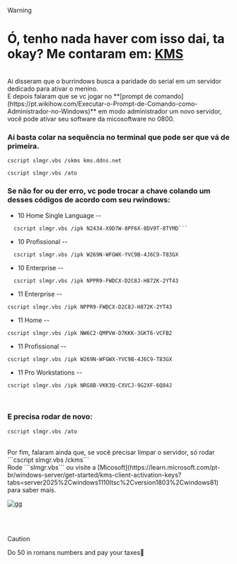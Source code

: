 > [!WARNING] 
> # Ó, tenho nada haver com isso dai, ta okay? Me contaram em: [KMS](https://gist.github.com/mokoshalb/b87326bbb62805e94da72f8d0f73f563)
>
<br>
Ai disseram que o burrindows busca a paridade do serial em um servidor dedicado para ativar o menino.<br>
E depois falaram que se vc jogar no **[prompt de comando](https://pt.wikihow.com/Executar-o-Prompt-de-Comando-como-Administrador-no-Windows)** em modo administrador um novo servidor, você pode ativar seu software da micosoftware no 0800.
<br>

### Aí basta colar na sequência no terminal que pode ser que vá de primeira.

```
cscript slmgr.vbs /skms kms.ddns.net
```
```
cscript slmgr.vbs /ato
```

### Se não for ou der erro, vc pode trocar a chave colando um desses códigos de acordo com seu rwindows:

  * 10 Home Single Language -- 
```
  cscript slmgr.vbs /ipk N2434-X9D7W-8PF6X-8DV9T-8TYMD```
```
  * 10 Profissional -- 
```
  cscript slmgr.vbs /ipk W269N-WFGWX-YVC9B-4J6C9-T83GX
``` 
  * 10 Enterprise -- 
```
  cscript slmgr.vbs /ipk NPPR9-FWDCX-D2C8J-H872K-2YT43
```
  * 11 Enterprise -- 
```
cscript slmgr.vbs /ipk NPPR9-FWDCX-D2C8J-H872K-2YT43
```
  * 11 Home --
```
cscript slmgr.vbs /ipk NW6C2-QMPVW-D7KKK-3GKT6-VCFB2
```
  * 11 Profissional -- 
```
cscript slmgr.vbs /ipk W269N-WFGWX-YVC9B-4J6C9-T83GX
```
  * 11 Pro Workstations --	
```
cscript slmgr.vbs /ipk NRG8B-VKK3Q-CXVCJ-9G2XF-6Q84J
```
<br>

### E precisa rodar de novo:
```
cscript slmgr.vbs /ato
```
<br>
Por fim, falaram ainda que, se você precisar limpar o servidor, só rodar ```cscript slmgr.vbs /ckms``` <br>
Rode ```slmgr.vbs``` ou visite a [Micosoft](https://learn.microsoft.com/pt-br/windows-server/get-started/kms-client-activation-keys?tabs=server2025%2Cwindows1110ltsc%2Cversion1803%2Cwindows81) para saber mais.
<br>
                
![gg](https://media.tenor.com/O7I6jP528WoAAAAi/potato-kawaii-potato.gif)

<br>
<br>
 
> [!CAUTION] 
> Do 50 in romans numbers and pay your taxes🤣
